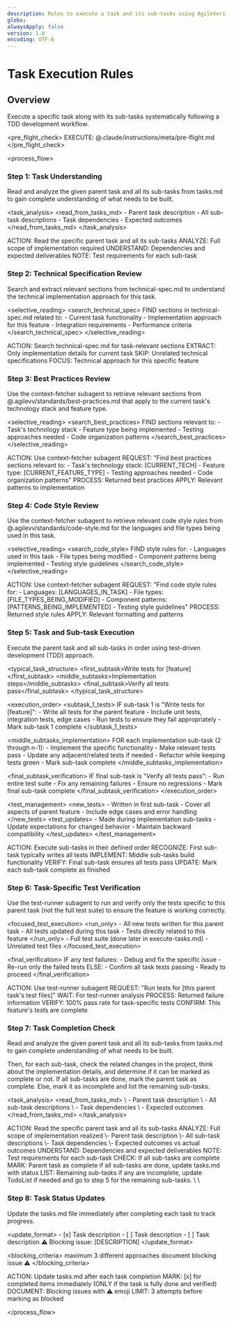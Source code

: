 ```yaml
---
description: Rules to execute a task and its sub-tasks using AgileVerifFlowCC
globs:
alwaysApply: false
version: 1.0
encoding: UTF-8
---
```


# Task Execution Rules

## Overview

Execute a specific task along with its sub-tasks systematically following a TDD development workflow.

\<pre_flight_check>
EXECUTE: @.claude/instructions/meta/pre-flight.md
\</pre_flight_check>

\<process_flow>

<step number="1" name="task_understanding">

### Step 1: Task Understanding

Read and analyze the given parent task and all its sub-tasks from tasks.md to gain complete understanding of what needs to be built.

\<task_analysis>
\<read_from_tasks_md>
\- Parent task description
\- All sub-task descriptions
\- Task dependencies
\- Expected outcomes
\</read_from_tasks_md>
\</task_analysis>

<instructions>
  ACTION: Read the specific parent task and all its sub-tasks
  ANALYZE: Full scope of implementation required
  UNDERSTAND: Dependencies and expected deliverables
  NOTE: Test requirements for each sub-task
</instructions>

</step>

<step number="2" name="technical_spec_review">

### Step 2: Technical Specification Review

Search and extract relevant sections from technical-spec.md to understand the technical implementation approach for this task.

\<selective_reading>
\<search_technical_spec>
FIND sections in technical-spec.md related to:
\- Current task functionality
\- Implementation approach for this feature
\- Integration requirements
\- Performance criteria
\</search_technical_spec>
\</selective_reading>

<instructions>
  ACTION: Search technical-spec.md for task-relevant sections
  EXTRACT: Only implementation details for current task
  SKIP: Unrelated technical specifications
  FOCUS: Technical approach for this specific feature
</instructions>

</step>

<step number="3" subagent="context-fetcher" name="best_practices_review">

### Step 3: Best Practices Review

Use the context-fetcher subagent to retrieve relevant sections from @.agilevv/standards/best-practices.md that apply to the current task's technology stack and feature type.

\<selective_reading>
\<search_best_practices>
FIND sections relevant to:
\- Task's technology stack
\- Feature type being implemented
\- Testing approaches needed
\- Code organization patterns
\</search_best_practices>
\</selective_reading>

<instructions>
  ACTION: Use context-fetcher subagent
  REQUEST: "Find best practices sections relevant to:
            - Task's technology stack: [CURRENT_TECH]
            - Feature type: [CURRENT_FEATURE_TYPE]
            - Testing approaches needed
            - Code organization patterns"
  PROCESS: Returned best practices
  APPLY: Relevant patterns to implementation
</instructions>

</step>

<step number="4" subagent="context-fetcher" name="code_style_review">

### Step 4: Code Style Review

Use the context-fetcher subagent to retrieve relevant code style rules from @.agilevv/standards/code-style.md for the languages and file types being used in this task.

\<selective_reading>
\<search_code_style>
FIND style rules for:
\- Languages used in this task
\- File types being modified
\- Component patterns being implemented
\- Testing style guidelines
\</search_code_style>
\</selective_reading>

<instructions>
  ACTION: Use context-fetcher subagent
  REQUEST: "Find code style rules for:
            - Languages: [LANGUAGES_IN_TASK]
            - File types: [FILE_TYPES_BEING_MODIFIED]
            - Component patterns: [PATTERNS_BEING_IMPLEMENTED]
            - Testing style guidelines"
  PROCESS: Returned style rules
  APPLY: Relevant formatting and patterns
</instructions>

</step>

<step number="5" name="task_execution">

### Step 5: Task and Sub-task Execution

Execute the parent task and all sub-tasks in order using test-driven development (TDD) approach.

\<typical_task_structure>
\<first_subtask>Write tests for [feature]\</first_subtask>
\<middle_subtasks>Implementation steps\</middle_subtasks>
\<final_subtask>Verify all tests pass\</final_subtask>
\</typical_task_structure>

\<execution_order>
\<subtask_1_tests>
IF sub-task 1 is "Write tests for [feature]":
\- Write all tests for the parent feature
\- Include unit tests, integration tests, edge cases
\- Run tests to ensure they fail appropriately
\- Mark sub-task 1 complete
\</subtask_1_tests>

\<middle_subtasks_implementation>
FOR each implementation sub-task (2 through n-1):
\- Implement the specific functionality
\- Make relevant tests pass
\- Update any adjacent/related tests if needed
\- Refactor while keeping tests green
\- Mark sub-task complete
\</middle_subtasks_implementation>

\<final_subtask_verification>
IF final sub-task is "Verify all tests pass":
\- Run entire test suite
\- Fix any remaining failures
\- Ensure no regressions
\- Mark final sub-task complete
\</final_subtask_verification>
\</execution_order>

\<test_management>
\<new_tests>
\- Written in first sub-task
\- Cover all aspects of parent feature
\- Include edge cases and error handling
\</new_tests>
\<test_updates>
\- Made during implementation sub-tasks
\- Update expectations for changed behavior
\- Maintain backward compatibility
\</test_updates>
\</test_management>

<instructions>
  ACTION: Execute sub-tasks in their defined order
  RECOGNIZE: First sub-task typically writes all tests
  IMPLEMENT: Middle sub-tasks build functionality
  VERIFY: Final sub-task ensures all tests pass
  UPDATE: Mark each sub-task complete as finished
</instructions>

</step>

<step number="6" subagent="test-runner" name="task_test_verification">

### Step 6: Task-Specific Test Verification

Use the test-runner subagent to run and verify only the tests specific to this parent task (not the full test suite) to ensure the feature is working correctly.

\<focused_test_execution>
\<run_only>
\- All new tests written for this parent task
\- All tests updated during this task
\- Tests directly related to this feature
\</run_only>
<skip>
\- Full test suite (done later in execute-tasks.md)
\- Unrelated test files
</skip>
\</focused_test_execution>

\<final_verification>
IF any test failures:
\- Debug and fix the specific issue
\- Re-run only the failed tests
ELSE:
\- Confirm all task tests passing
\- Ready to proceed
\</final_verification>

<instructions>
  ACTION: Use test-runner subagent
  REQUEST: "Run tests for [this parent task's test files]"
  WAIT: For test-runner analysis
  PROCESS: Returned failure information
  VERIFY: 100% pass rate for task-specific tests
  CONFIRM: This feature's tests are complete
</instructions>

</step>

<step number="7" name="task_completion_check">

### Step 7: Task Completion Check

Read and analyze the given parent task and all its sub-tasks from tasks.md to gain complete understanding of what needs to be built.

Then, for each sub-task, check the related changes in the project, think about the implementation details, and determine if it can be marked as complete or not. If all sub-tasks are done, mark the parent task as complete. Else, mark it as incomplete and list the remaining sub-tasks.

\<task_analysis>
\<read_from_tasks_md>
\ - Parent task description
\ - All sub-task descriptions
\ - Task dependencies
\ - Expected outcomes
\</read_from_tasks_md>
\</task_analysis>

<instructions>
  ACTION: Read the specific parent task and all its sub-tasks
  ANALYZE: Full scope of implementation realized
\- Parent task description
\- All sub-task descriptions
\- Task dependencies
\- Expected outcomes vs actual outcomes
  UNDERSTAND: Dependencies and expected deliverables
  NOTE: Test requirements for each sub-task
  CHECK: If all sub-tasks are complete
  MARK: Parent task as complete if all sub-tasks are done, update tasks.md with status
  LIST: Remaining sub-tasks if any are incomplete, update TodoList if needed and go to step 5 for the remaining sub-tasks.
</instructions>
\</read_from_tasks_md>
\</task_analysis>

</step>

<step number="8" name="task_status_updates">

### Step 8: Task Status Updates

Update the tasks.md file immediately after completing each task to track progress.

\<update_format>
<completed>- [x] Task description</completed>
<incomplete>- [ ] Task description</incomplete>
<blocked>
\- [ ] Task description
⚠️ Blocking issue: [DESCRIPTION]
</blocked>
\</update_format>

\<blocking_criteria>
<attempts>maximum 3 different approaches</attempts>
<action>document blocking issue</action>
<emoji>⚠️</emoji>
\</blocking_criteria>

<instructions>
  ACTION: Update tasks.md after each task completion 
  MARK: [x] for completed items immediately (ONLY if the task is fully done and verified)
  DOCUMENT: Blocking issues with ⚠️ emoji
  LIMIT: 3 attempts before marking as blocked
</instructions>

</step>

\</process_flow>
